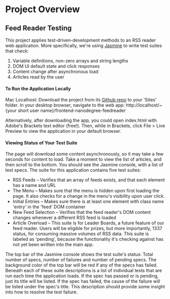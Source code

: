 # Project Overview

## Feed Reader Testing
This project applies test-driven-development methods to an RSS reader web application. More specifically, we're using [Jasmine](http://jasmine.github.io/) to write test suites that check:

1. Variable definitions, non-zero arrays and string lengths
2. DOM UI default state and click responses
3. Content change after asynchronous load
4. Articles read by the user

#### To Run the Application Locally
Mac Localhost: Download the project from its [Github repo](https://github.com/computershawn/frontend-nanodegree-feedreader.git) to your 'Sites' folder. In your desktop browser, navigate to the web app: http://localhost/~{your short user name}/frontend-nanodegree-feedreader

Alternatively, after downloading the app, you could open index.html with Adobe's Brackets text editor (free!). Then, while in Brackets, click File > Live Preview to view the application in your default browser.

#### Viewing Status of Your Test Suite
The page will download some content asynchronously, so it may take a few seconds for content to load. Take a moment to view the list of articles, and then scroll to the bottom. You should see the Jasmine console, with a list of test specs. The suite for this application contains five test suites:
* RSS Feeds – Verifies that an array of feeds exists, and that each element has a name and URL
* The Menu – Makes sure that the menu is hidden upon first loading the page. It also checks for a change in the menu's visibility upon user click.
* Initial Entries – Makes sure there is at least one element with class name 'entry' in the 'feed' DOM container
* New Feed Selection – Verifies that the feed reader's DOM content changes whenever a different RSS feed is loaded
* Article Overload – This suite is for Leader Boards, a future feature of our feed reader. Users will be eligible for prizes, but more importantly, 1337 status, for consuming massive volumes of RSS data. This suite is labeled as 'pending', because the functionality it's checking against has not yet been written into the main app. 

The top bar of the Jasmine console shows the test suite's status: Total number of specs, number of failures and number of pending specs. The background color of the top bar will be red if any of the specs has failed. Beneath each of these suite descriptions is a list of individual tests that are run each time the application loads. If the spec has passed or is pending, just its title will be listed. If the spec has failed, the cause of the failure will be listed under the spec's title. This description should provide some insight into how to resolve the test failure.